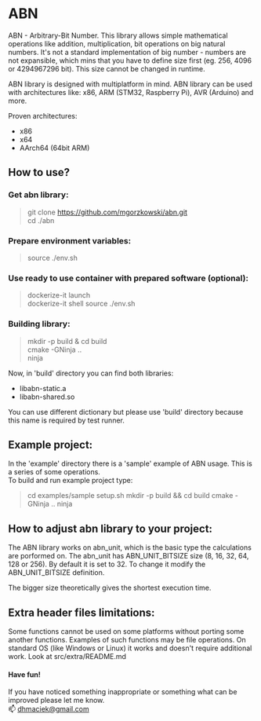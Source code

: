 # ABN

ABN - Arbitrary-Bit Number. This library allows simple mathematical operations like addition, multiplication, bit operations on big natural numbers. It's not a standard implementation of big number - numbers are not expansible, which mins that you have to define size first (eg. 256, 4096 or 4294967296 bit). This size cannot be changed in runtime.

ABN library is designed with multiplatform in mind. ABN library can be used with architectures like: x86, ARM (STM32, Raspberry Pi), AVR (Arduino) and more.

Proven architectures:
- x86
- x64
- AArch64 (64bit ARM)

## How to use?

### Get abn library:
> git clone https://github.com/mgorzkowski/abn.git  
> cd ./abn   

### Prepare environment variables:
> source ./env.sh

### Use ready to use container with prepared software (optional):
> dockerize-it launch  
> dockerize-it shell
> source ./env.sh

### Building library:
> mkdir -p build & cd build  
> cmake -GNinja ..  
> ninja

Now, in 'build' directory you can find both libraries:
- libabn-static.a
- libabn-shared.so

You can use different dictionary but please use 'build' directory because this name is required by test runner.

## Example project:
In the 'example' directory there is a 'sample' example of ABN usage. This is a series of some operations.  
To build and run example project type:
> cd examples/sample
> setup.sh
> mkdir -p build && cd build
> cmake -GNinja ..
> ninja

## How to adjust abn library to your project:
The ABN library works on abn_unit, which is the basic type the calculations are porformed on.
The abn_unit has ABN_UNIT_BITSIZE size (8, 16, 32, 64, 128 or 256). By default it is set to 32.
To change it modify the ABN_UNIT_BITSIZE definition.

The bigger size theoretically gives the shortest execution time.

## Extra header files limitations:
Some functions cannot be used on some platforms without porting some another functions. Examples of such functions may be file operations. On standard OS (like Windows or Linux) it works and doesn't require additional work. Look at src/extra/README.md

#### Have fun!
If you have noticed something inappropriate or something what can be improved please let me know.  
:mailbox: dhmaciek@gmail.com
